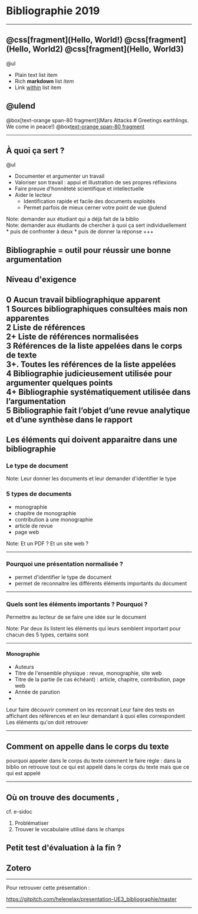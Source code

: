 <!--Memento-->

<!-- Permet de personnaliser le texte qui apparait dans TOC-->
<!-- @title[titre modifié]-->

<!-- Permet d'avoir un cartouche autour du titre-->
<!--<p><span class="slide-title">JavaScript Block</span></p>-->

<!--permet d'ajouter une icone : https://fontawesome.com/icons?d=gallery-->
<!--@fa[arrows]-->

<!--permet de sauter une ligne-->
<!--<br>-->


# Bibliographie 2019

---

@css[fragment](Hello, World!)
@css[fragment](Hello, World2)
@css[fragment](Hello, World3)
---
@ul

- Plain text list item
- Rich **markdown** list *item*
- Link [within](https://gitpitch.com) list item

@ulend
---

@box[text-orange span-80 fragment](Mars Attacks # Greetings earthlings. We come in peace!)
@box[text-orange span-80 fragment](Coucou)

---
## À quoi ça sert ?

@ul
* Documenter et argumenter un travail
* Valoriser son travail : appui et illustration de ses propres réflexions
* Faire preuve d'honnêteté scientifique et intellectuelle
* Aider le lecteur
	* Identification rapide et facile des documents exploités
	* Permet parfois de mieux cerner votre point de vue
@ulend

Note: demander aux étudiant qui a déjà fait de la biblio  
Note: demander aux étudiants de chercher à quoi ça sert individuellement  
	* puis de confronter à deux
	* puis de donner la réponse
+++

**Bibliographie = outil pour réussir une bonne argumentation**
---
## Niveau d'exigence
0 Aucun travail bibliographique apparent  
1 Sources bibliographiques consultées mais non apparentes  
2 Liste de références  
2+ Liste de références normalisées  
3 Références de la liste appelées dans le corps de texte  
3+. Toutes les références de la liste appelées  
4 Bibliographie judicieusement utilisée pour argumenter quelques points  
4+ Bibliographie systématiquement utilisée dans l’argumentation  
5 Bibliographie fait l’objet d’une revue analytique et d’une synthèse dans le rapport
---
## Les éléments qui doivent apparaitre dans une bibliographie
### Le type de document
Note: Leur donner les documents et leur demander d'identifier le type 
### 5 types de documents
* monographie
* chapitre de monographie
* contribution à une monographie
* article de revue
* page web

Note: Et un PDF ? Et un site web ?

---

### Pourquoi une présentation normalisée ?
- permet d'identifier le type de document
- permet de reconnaitre les différents éléments importants du document

---
### Quels sont les éléments importants ? Pourquoi ?
Permettre au lecteur de se faire une idée sur le document

Note: Par deux ils listent les éléments qui leurs semblent important pour chacun des 5 types, certains sont 

---

#### Monographie
* Auteurs
* Titre de l'ensemble physique : revue, monographie, site web
* Titre de la partie (le cas échéant) : article, chapitre, contribution, page web
* Année de parution
* 


Leur faire découvrir comment on les reconnait
Leur faire des tests en affichant des références et en leur demandant à quoi elles correspondent
Les éléments qu'on doit retrouver

---

## Comment on appelle dans le corps du texte
pourquoi appeler dans le corps du texte
comment le faire
règle : dans la biblio on retrouve tout ce qui est appelé dans le corps du texte mais que ce qui est appelé

---

## Où on trouve des documents ,
cf. e-sidoc
1. Problématiser
2. Trouver le vocabulaire utilisé dans le champs

## Petit test d'évaluation à la fin ?

## Zotero


---
Pour retrouver cette présentation : 

https://gitpitch.com/helenelax/presentation-UE3_bibliographie/master

---




